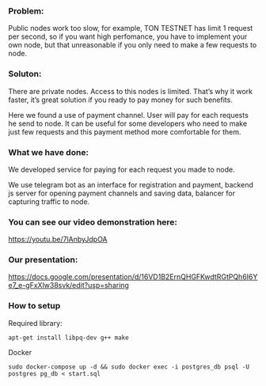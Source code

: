 ### Problem:
Public nodes work too slow, for example, TON TESTNET has limit 1 request per second, so if you want high perfomance, you have to implement your own node, but that unreasonable if you only need to make a few requests to node. 


### Soluton:
There are private nodes. Access to this nodes is limited. That’s why it work faster, it’s great solution if you ready to pay money for such benefits. 

Here we found a use of payment channel. User will pay for each requests he send to node. 
It can be useful for some developers who need to make just few requests and this payment method more comfortable for them.

### What we have done:
We developed service for paying for each request you made to node.

We use telegram bot as an interface for registration and payment, backend js server for opening payment channels and saving data, balancer for capturing traffic to node.

### You can see our video demonstration here:
https://youtu.be/7lAnbyJdpOA

### Our presentation:
https://docs.google.com/presentation/d/16VD1B2ErnQHGFKwdtRGtPQh6I6Ye7_e-gFxXlw38svk/edit?usp=sharing

### How to setup
Required library: 
```
apt-get install libpq-dev g++ make
```

Docker
```
sudo docker-compose up -d && sudo docker exec -i postgres_db psql -U postgres pg_db < start.sql
```
